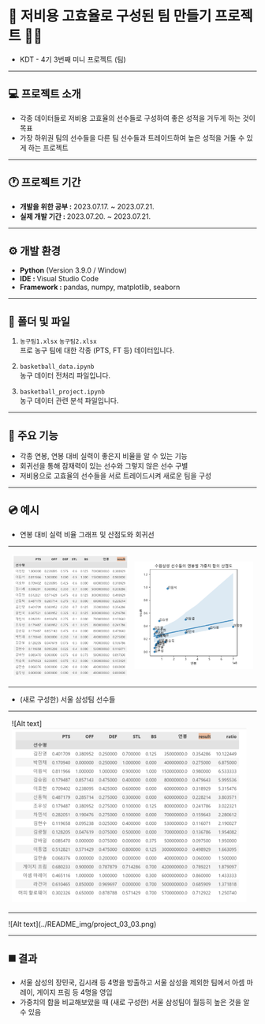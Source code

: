 # 🏀 저비용 고효율로 구성된 팀 만들기 프로젝트  🤾‍♀️
- KDT - 4기 3번째 미니 프로젝트 (팀)
  
---
## 💻 프로젝트 소개
- 각종 데이터들로 저비용 고효율의 선수들로 구성하여 좋은 성적을 거두게 하는 것이 목표
- 가장 하위권 팀의 선수들을 다른 팀 선수들과 트레이드하여 높은 성적을 거둘 수 있게 하는 프로젝트

---
## 🕐 프로젝트 기간
- <strong>개발을 위한 공부 :</strong> 2023.07.17. ~ 2023.07.21.
- <strong>실제 개발 기간 : </strong> 2023.07.20. ~ 2023.07.21.

---
## ⚙ 개발 환경
- <strong>Python</strong> (Version 3.9.0 / Window)
- <strong>IDE : </strong> Visual Studio Code
- <strong>Framework : </strong> pandas, numpy, matplotlib, seaborn

---
## 📁 폴더 및 파일
1. `농구팀1.xlsx` `농구팀2.xlsx`<br>
프로 농구 팀에 대한 각종 (PTS, FT 등) 데이터입니다.

2. `basketball_data.ipynb`<br>
농구 데이터 전처리 파일입니다.

3. `basketball_project.ipynb`<br>
농구 데이터 관련 분석 파일입니다.

---
## 📌 주요 기능
- 각종 연봉, 연봉 대비 실력이 좋은지 비율을 알 수 있는 기능
- 회귀선을 통해 잠재력이 있는 선수와 그렇지 않은 선수 구별
- 저비용으로 고효율의 선수들을 서로 트레이드시켜 새로운 팀을 구성

---
## 💿 예시
- 연봉 대비 실력 비율 그래프 및 산점도와 회귀선
<table>
<tr>
<td>

![Alt text](../README_img/project_03_01.png)
</td>
<td>

![Alt text](../README_img/project_03_02.png)
</td>
</tr>
</table>

- (새로 구성한) 서울 삼성팀 선수들
<table>
<tr>
<td>

![Alt text]![Alt text](../README_img/project_03_03.png)
</td>
<td>

<!-- ![Alt text](../README_img/project_03_02.png) -->
</td>
</tr>
</table>
![Alt text](../README_img/project_03_03.png)


---
## ◼️ 결과
- 서울 삼성의 장민국, 김시래 등 4명을 방출하고 서울 삼성을 제외한 팀에서 아셈 마레이, 게이지 프림 등 4명을 영입
- 가중치의 합을 비교해보았을 때 (새로 구성한) 서울 삼성팀이 월등히 높은 것을 알 수 있음